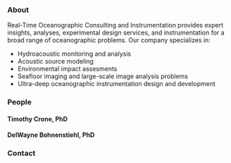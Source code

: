 ### About

Real-Time Oceanographic Consulting and Instrumentation provides expert insights, analyses, experimental design services, and instrumentation for a broad range of oceanographic problems. Our company specializes in:

  - Hydroacoustic monitoring and analysis
  - Acoustic source modeling
  - Environmental impact assesments
  - Seafloor imaging and large-scale image analysis problems
  - Ultra-deep oceanographic instrumentation design and development

### People

#### Timothy Crone, PhD

#### DelWayne Bohnenstiehl, PhD

### Contact

